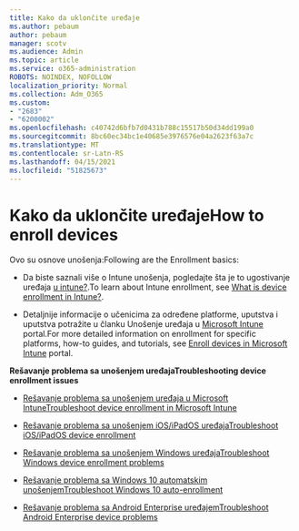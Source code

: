 ```yaml
---
title: Kako da uklončite uređaje
ms.author: pebaum
author: pebaum
manager: scotv
ms.audience: Admin
ms.topic: article
ms.service: o365-administration
ROBOTS: NOINDEX, NOFOLLOW
localization_priority: Normal
ms.collection: Adm_O365
ms.custom:
- "2683"
- "6200002"
ms.openlocfilehash: c40742d6bfb7d0431b788c15517b50d34dd199a0
ms.sourcegitcommit: 8bc60ec34bc1e40685e3976576e04a2623f63a7c
ms.translationtype: MT
ms.contentlocale: sr-Latn-RS
ms.lasthandoff: 04/15/2021
ms.locfileid: "51825673"
---
```

# <a name="how-to-enroll-devices"></a><span data-ttu-id="ae6c7-102">Kako da uklončite uređaje</span><span class="sxs-lookup"><span data-stu-id="ae6c7-102">How to enroll devices</span></span>

<span data-ttu-id="ae6c7-103">Ovo su osnove unošenja:</span><span class="sxs-lookup"><span data-stu-id="ae6c7-103">Following are the Enrollment basics:</span></span>

- <span data-ttu-id="ae6c7-104">Da biste saznali više o Intune unošenja, pogledajte šta je to ugostivanje uređaja [u intune?](https://docs.microsoft.com/mem/intune/enrollment/device-enrollment).</span><span class="sxs-lookup"><span data-stu-id="ae6c7-104">To learn about Intune enrollment, see [What is device enrollment in Intune?](https://docs.microsoft.com/mem/intune/enrollment/device-enrollment).</span></span>

- <span data-ttu-id="ae6c7-105">Detaljnije informacije o učenicima za određene platforme, uputstva i uputstva potražite u članku Unošenje uređaja u [Microsoft Intune](https://docs.microsoft.com/mem/intune/enrollment/) portal.</span><span class="sxs-lookup"><span data-stu-id="ae6c7-105">For more detailed information on enrollment for specific platforms, how-to guides, and tutorials, see [Enroll devices in Microsoft Intune](https://docs.microsoft.com/mem/intune/enrollment/) portal.</span></span>

<span data-ttu-id="ae6c7-106">**Rešavanje problema sa unošenjem uređaja**</span><span class="sxs-lookup"><span data-stu-id="ae6c7-106">**Troubleshooting device enrollment issues**</span></span>

- [<span data-ttu-id="ae6c7-107">Rešavanje problema sa unošenjem uređaja u Microsoft Intune</span><span class="sxs-lookup"><span data-stu-id="ae6c7-107">Troubleshoot device enrollment in Microsoft Intune</span></span>](https://docs.microsoft.com/mem/intune/enrollment/troubleshoot-device-enrollment-in-intune)

- [<span data-ttu-id="ae6c7-108">Rešavanje problema sa unošenjem iOS/iPadOS uređaja</span><span class="sxs-lookup"><span data-stu-id="ae6c7-108">Troubleshoot iOS/iPadOS device enrollment</span></span>](https://docs.microsoft.com/mem/intune/enrollment/troubleshoot-ios-enrollment-errors)

- [<span data-ttu-id="ae6c7-109">Rešavanje problema sa unošenjem Windows uređaja</span><span class="sxs-lookup"><span data-stu-id="ae6c7-109">Troubleshoot Windows device enrollment problems</span></span>](https://docs.microsoft.com/mem/intune/enrollment/troubleshoot-windows-enrollment-errors)

- [<span data-ttu-id="ae6c7-110">Rešavanje problema sa Windows 10 automatskim unošenjem</span><span class="sxs-lookup"><span data-stu-id="ae6c7-110">Troubleshoot Windows 10 auto-enrollment</span></span>](https://docs.microsoft.com/mem/intune/enrollment/troubleshoot-windows-auto-enrollment)

- [<span data-ttu-id="ae6c7-111">Rešavanje problema sa Android Enterprise uređajem</span><span class="sxs-lookup"><span data-stu-id="ae6c7-111">Troubleshoot Android Enterprise device problems</span></span>](https://docs.microsoft.com/mem/intune/enrollment/troubleshoot-android-enrollment)



